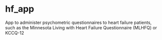# hf_app
App to administer psychometric questionnaires to heart failure patients, such as the Minnesota Living with Heart Failure Questionnaire (MLHFQ) or KCCQ-12
